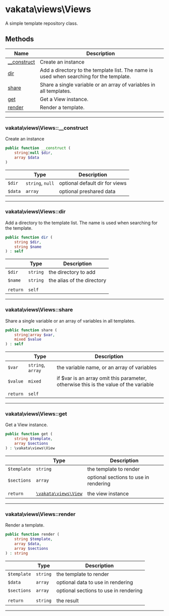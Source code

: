 # vakata\views\Views
A simple template repository class.

## Methods

| Name | Description |
|------|-------------|
|[__construct](#vakata\views\views__construct)|Create an instance|
|[dir](#vakata\views\viewsdir)|Add a directory to the template list. The name is used when searching for the template.|
|[share](#vakata\views\viewsshare)|Share a single variable or an array of variables in all templates.|
|[get](#vakata\views\viewsget)|Get a View instance.|
|[render](#vakata\views\viewsrender)|Render a template.|

---



### vakata\views\Views::__construct
Create an instance  


```php
public function __construct (  
    string|null $dir,  
    array $data  
)   
```

|  | Type | Description |
|-----|-----|-----|
| `$dir` | `string`, `null` | optional default dir for views |
| `$data` | `array` | optional preshared data |

---


### vakata\views\Views::dir
Add a directory to the template list. The name is used when searching for the template.  


```php
public function dir (  
    string $dir,  
    string $name  
) : self    
```

|  | Type | Description |
|-----|-----|-----|
| `$dir` | `string` | the directory to add |
| `$name` | `string` | the alias of the directory |
|  |  |  |
| `return` | `self` |  |

---


### vakata\views\Views::share
Share a single variable or an array of variables in all templates.  


```php
public function share (  
    string|array $var,  
    mixed $value  
) : self    
```

|  | Type | Description |
|-----|-----|-----|
| `$var` | `string`, `array` | the variable name, or an array of variables |
| `$value` | `mixed` | if $var is an array omit this parameter, otherwise this is the value of the variable |
|  |  |  |
| `return` | `self` |  |

---


### vakata\views\Views::get
Get a View instance.  


```php
public function get (  
    string $template,  
    array $sections  
) : \vakata\views\View    
```

|  | Type | Description |
|-----|-----|-----|
| `$template` | `string` | the template to render |
| `$sections` | `array` | optional sections to use in rendering |
|  |  |  |
| `return` | [`\vakata\views\View`](View.md) | the view instance |

---


### vakata\views\Views::render
Render a template.  


```php
public function render (  
    string $template,  
    array $data,  
    array $sections  
) : string    
```

|  | Type | Description |
|-----|-----|-----|
| `$template` | `string` | the template to render |
| `$data` | `array` | optional data to use in rendering |
| `$sections` | `array` | optional sections to use in rendering |
|  |  |  |
| `return` | `string` | the result |

---

